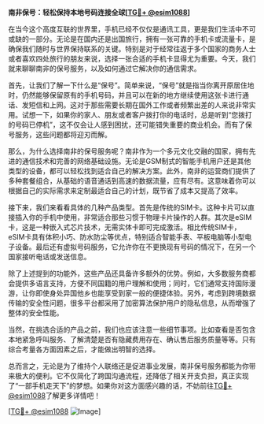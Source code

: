 **南非保号：轻松保持本地号码连接全球[[TG💪+ @esim1088](https://t.me/s/esim1088)]**

在当今这个高度互联的世界里，手机已经不仅仅是通讯工具，更是我们生活中不可或缺的一部分。无论是在国内还是出国旅行，拥有一张可靠的手机卡或流量卡，是确保我们随时与世界保持联系的关键。特别是对于经常往返于多个国家的商务人士或者喜欢四处旅行的朋友来说，选择一张合适的手机卡显得尤为重要。今天，我们就来聊聊南非的保号服务，以及如何通过它解决你的通信需求。

首先，让我们了解一下什么是“保号”。简单来说，“保号”就是指当你离开原居住地时，仍然能够保留原有的手机号码，并且可以在新的地方继续使用这张卡进行通话、发短信和上网。这对于那些需要长期在国外工作或者频繁出差的人来说非常实用。试想一下，如果你的家人、朋友或者客户拨打你的电话时，总是听到“您拨打的号码已停机”，这不仅会让人感到困扰，还可能错失重要的商业机会。而有了保号服务，这些问题都将迎刃而解。

那么，为什么选择南非的保号服务呢？南非作为一个多元文化交融的国家，拥有先进的通信技术和完善的网络基础设施。无论是GSM制式的智能手机用户还是其他类型的设备，都可以轻松找到适合自己的解决方案。此外，南非的运营商们提供了多种套餐组合，从基础的语音通话到高速的数据流量，应有尽有。这意味着你可以根据自己的实际需求来定制最适合自己的计划，既节省了成本又提高了效率。

接下来，我们来看看具体的几种产品类型。首先是传统的SIM卡。这种卡片可以直接插入你的手机中使用，非常适合那些习惯于物理卡片操作的人群。其次是eSIM卡，这是一种嵌入式芯片技术，无需实体卡即可完成激活。相比传统SIM卡，eSIM卡具有体积小巧、防水防尘等优点，特别适合智能手表、平板电脑等小型电子设备。最后还有虚拟号码服务，它允许你在不更换现有号码的情况下，在另一个国家接听电话或发送信息。

除了上述提到的功能外，这些产品还具备许多额外的优势。例如，大多数服务商都会提供多语言支持，方便不同国籍的用户理解和使用；同时，它们通常支持国际漫游，让你即使身处异国他乡也能享受到家一般的便捷体验。另外，考虑到跨境数据传输的安全性问题，很多平台都采用了加密算法保护用户的隐私信息，从而增强了整体的安全性能。

当然，在挑选合适的产品之前，我们也应该注意一些细节事项。比如查看是否包含本地紧急呼叫服务、了解清楚是否有隐藏费用存在、确认售后服务质量等等。只有综合考量各方面因素之后，才能做出明智的选择。

总而言之，无论是为了维持个人联络还是促进事业发展，南非保号服务都能为你带来极大的便利。它不仅简化了跨国沟通流程，还降低了相关开支负担，真正实现了“一部手机走天下”的梦想。如果你对这方面感兴趣的话，不妨前往[TG💪+ @esim1088](https://t.me/s/esim1088)了解更多详情吧！

[[TG💪+ @esim1088](https://t.me/s/esim1088) ![Image](https://i.postimg.cc/4NQfJmqS/Snipaste-2025-05-13-00-14-12.png)]